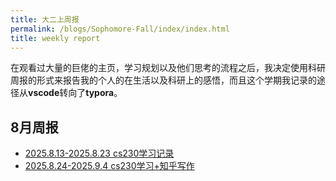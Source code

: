 ```yaml
---
title: 大二上周报
permalink: /blogs/Sophomore-Fall/index/index.html
title: weekly report
---
```


在观看过大量的巨佬的主页，学习规划以及他们思考的流程之后，我决定使用科研周报的形式来报告我的个人的在生活以及科研上的感悟，而且这个学期我记录的途径从**vscode**转向了**typora**。

## 8月周报

- [2025.8.13-2025.8.23 cs230学习记录](https://wesleyfei1.github.io/blogs/Sophomore-Fall/8.13-8.23)
- [2025.8.24-2025.9.4 cs230学习+知乎写作](https://wesleyfei1.github.io/blogs/Sophomore-Fall/8.24-9.4)
